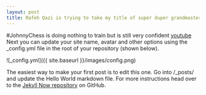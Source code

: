 ```yaml
---
layout: post
title: Rafeh Qazi is trying to take my title of super duper grandmaster
---
```

#JohnnyChess 
is doing nothing to train but is still very confident
[youtube](youtube.com)
Next you can update your site name, avatar and other options using the _config.yml file in the root of your repository (shown below).

![_config.yml]({{ site.baseurl }}/images/config.png)

The easiest way to make your first post is to edit this one. Go into /_posts/ and update the Hello World markdown file. For more instructions head over to the [Jekyll Now repository](https://github.com/barryclark/jekyll-now) on GitHub.
